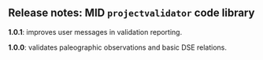 ## Release notes: MID   `projectvalidator` code library


**1.0.1**:  improves user messages in validation reporting.


**1.0.0**:  validates paleographic observations and basic DSE relations.
